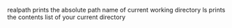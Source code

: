 realpath prints the absolute path name of current working directory
ls prints the contents list of your current directory
